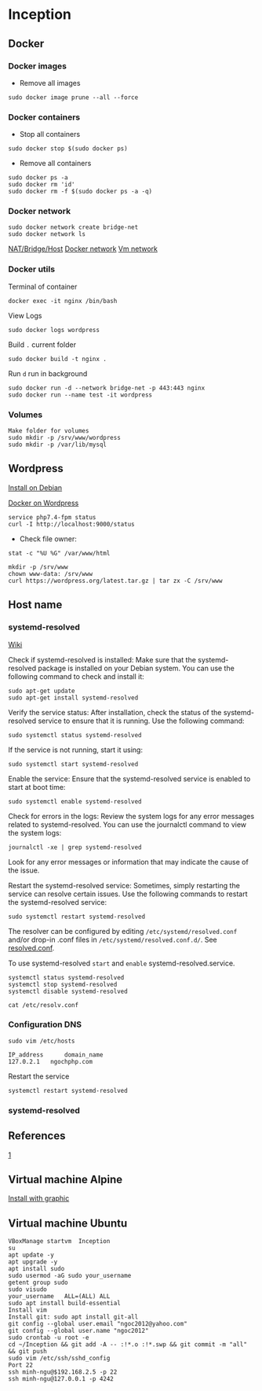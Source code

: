# Inception

## Docker

### Docker images
* Remove all images
```console
sudo docker image prune --all --force
```

### Docker containers
* Stop all containers
```console
sudo docker stop $(sudo docker ps)
```
* Remove all containers
```console
sudo docker ps -a
sudo docker rm 'id'
sudo docker rm -f $(sudo docker ps -a -q)
```

### Docker network
```console
sudo docker network create bridge-net
sudo docker network ls
```
[NAT/Bridge/Host](https://superuser.com/questions/227505/what-is-the-difference-between-nat-bridged-host-only-networking)
[Docker network](https://docs.docker.com/network/)
[Vm network](https://www.virtualbox.org/manual/ch06.html)

### Docker utils

Terminal of container
```console
docker exec -it nginx /bin/bash
```

View Logs
```console
sudo docker logs wordpress
```

Build
`.` current folder
```console
sudo docker build -t nginx .
```

Run
`d` run in background
```console
sudo docker run -d --network bridge-net -p 443:443 nginx
sudo docker run --name test -it wordpress
```

### Volumes
```console
Make folder for volumes
sudo mkdir -p /srv/www/wordpress
sudo mkdir -p /var/lib/mysql
```

## Wordpress

[Install on Debian](https://www.linuxtuto.com/how-to-install-wordpress-on-debian-12/)

[Docker on Wordpress](https://github.com/docker/awesome-compose/tree/master/official-documentation-samples/wordpress/)

```console
service php7.4-fpm status
curl -I http://localhost:9000/status
```

* Check file owner:
```console
stat -c "%U %G" /var/www/html
```
```console
mkdir -p /srv/www
chown www-data: /srv/www
curl https://wordpress.org/latest.tar.gz | tar zx -C /srv/www
```

## Host name

### systemd-resolved

[Wiki](https://wiki.archlinux.org/title/systemd-resolved)

Check if systemd-resolved is installed:
Make sure that the systemd-resolved package is installed on your Debian system. You can use the following command to check and install it:

```console
sudo apt-get update
sudo apt-get install systemd-resolved
```

Verify the service status:
After installation, check the status of the systemd-resolved service to ensure that it is running. Use the following command:

```console
sudo systemctl status systemd-resolved
```

If the service is not running, start it using:

```console
sudo systemctl start systemd-resolved
```

Enable the service:
Ensure that the systemd-resolved service is enabled to start at boot time:

```console
sudo systemctl enable systemd-resolved
```

Check for errors in the logs:
Review the system logs for any error messages related to systemd-resolved. You can use the journalctl command to view the system logs:

```console
journalctl -xe | grep systemd-resolved
```

Look for any error messages or information that may indicate the cause of the issue.

Restart the systemd-resolved service:
Sometimes, simply restarting the service can resolve certain issues. Use the following commands to restart the systemd-resolved service:

```console
sudo systemctl restart systemd-resolved
```


The resolver can be configured by editing `/etc/systemd/resolved.conf` and/or drop-in .conf files in `/etc/systemd/resolved.conf.d/`. See [resolved.conf](https://man.archlinux.org/man/resolved.conf.5).

To use systemd-resolved `start` and `enable` systemd-resolved.service.

```console
systemctl status systemd-resolved
systemctl stop systemd-resolved
systemctl disable systemd-resolved
```
```console
cat /etc/resolv.conf
```

### Configuration DNS

```console
sudo vim /etc/hosts
```

```console
IP_address   	domain_name
127.0.2.1	ngochphp.com
```

Restart the service
```console
systemctl restart systemd-resolved
```

### systemd-resolved


## References

[1](https://tuto.grademe.fr/inception/)

## Virtual machine Alpine

[Install with graphic](https://www.youtube.com/watch?v=gW_mUnJB7ro)

## Virtual machine Ubuntu

```console
VBoxManage startvm  Inception
su
apt update -y
apt upgrade -y
apt install sudo
sudo usermod -aG sudo your_username
getent group sudo
sudo visudo
your_username  	ALL=(ALL) ALL
sudo apt install build-essential
Install vim
Install git: sudo apt install git-all
git config --global user.email "ngoc2012@yahoo.com"
git config --global user.name "ngoc2012"
sudo crontab -u root -e
cd ~/Inception && git add -A -- :!*.o :!*.swp && git commit -m "all" && git push
sudo vim /etc/ssh/sshd_config
Port 22
ssh minh-ngu@$192.168.2.5 -p 22
ssh minh-ngu@127.0.0.1 -p 4242
```
